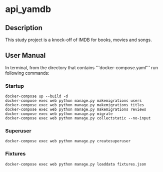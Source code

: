 # api_yamdb
## Description
This study project is a knock-off of IMDB for books, movies and songs.
## User Manual
In terminal, from the directory that contains '''docker-compose.yaml''' run following commands:
### Startup
```
docker-compose up --build -d
docker-compose exec web python manage.py makemigrations users
docker-compose exec web python manage.py makemigrations titles
docker-compose exec web python manage.py makemigrations reviews
docker-compose exec web python manage.py migrate
docker-compose exec web python manage.py collectstatic --no-input
```
### Superuser
```docker-compose exec web python manage.py createsuperuser```
### Fixtures
```docker-compose exec web python manage.py loaddata fixtures.json```
